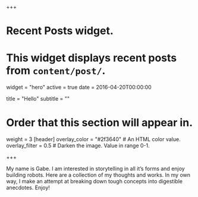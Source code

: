 +++
# Recent Posts widget.
# This widget displays recent posts from `content/post/`.
widget = "hero"
active = true
date = 2016-04-20T00:00:00

title = "Hello"
subtitle = ""

# Order that this section will appear in.
weight = 3
[header]
  overlay_color = "#2f3640"  # An HTML color value.
  overlay_filter = 0.5  # Darken the image. Value in range 0-1.

+++

My name is Gabe. I am interested in storytelling in all it’s forms and enjoy building robots. Here are a collection of my thoughts and works. In my own way, I make an attempt at breaking down tough concepts into digestible anecdotes. Enjoy!
